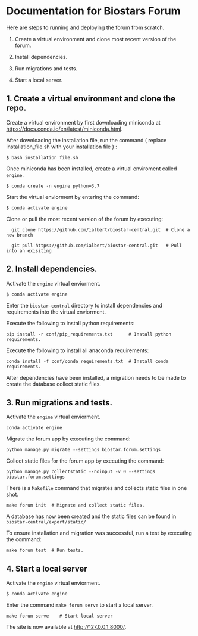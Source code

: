 # Documentation for Biostars Forum 

Here are steps to running and deploying the forum from scratch.


1. Create a virtual environment and clone most recent version of the forum.


2. Install dependencies. 


3. Run migrations and tests. 


4. Start a local server. 


## 1. Create a virtual environment and clone the repo.

Create a virtual environment by first downloading miniconda at https://docs.conda.io/en/latest/miniconda.html. 

After downloading the installation file, run the command ( replace installation_file.sh with your installation file ) : 

    $ bash installation_file.sh      

Once miniconda has been installed, create a virtual enviroment called `engine`.

    $ conda create -n engine python=3.7
    
Start the virtual enviorment by entering the command:

    $ conda activate engine
    
Clone or pull the most recent version of the forum by executing:

      git clone https://github.com/ialbert/biostar-central.git  # Clone a new branch
      
      git pull https://github.com/ialbert/biostar-central.git   # Pull into an exisiting 
      
      
## 2. Install dependencies. 

Activate the `engine` virtual enviorment.

    $ conda activate engine

Enter the `biostar-central` directory to install dependencies and requirements into the virtual enviorment.

Execute the following to install python requirements: 

    pip install -r conf/pip_requirements.txt      # Install python requirements.
    
Execute the following to install all anaconda requirements:
    
    conda install -f conf/conda_requirements.txt  # Install conda requirements.
    
 After dependencies have been installed, a migration needs to be made to create the database collect static files.
 
 
 ## 3. Run migrations and tests. 
 
Activate the `engine` virtual enviorment.

    conda activate engine
    
Migrate the forum app by executing the command:

    python manage.py migrate --settings biostar.forum.settings

Collect static files for the forum app by executing the command:

    python manage.py collectstatic --noinput -v 0 --settings biostar.forum.settings

There is a `Makefile` command that migrates and collects static files in one shot. 

    make forum init  # Migrate and collect static files. 

A database has now been created and the static files can be found in `biostar-central/export/static/`

To ensure installation and migration was successful, run a test by executing the command: 

    make forum test  # Run tests. 
    
    
## 4. Start a local server 

Activate the `engine` virtual enviorment.

    $ conda activate engine
    
Enter the command `make forum serve` to start a local server.

    make forum serve    # Start local server

The site is now available at http://127.0.0.1:8000/. 
 
